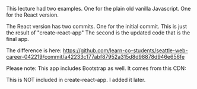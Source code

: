 This lecture had two examples. One for the plain old vanilla Javascript. One  for the React version.

The React version has two commits. One for the initial commit. This is just the result of "create-react-app" The second is the updated code that is the final app.

The difference is here: https://github.com/learn-co-students/seattle-web-career-042219/commit/a42233c177abf87952a315d8d98878d946e656fe

Please note: This app includes Bootstrap as well. It comes from this CDN:     <link
      rel="stylesheet"
      href="https://stackpath.bootstrapcdn.com/bootstrap/4.3.1/css/bootstrap.min.css"
    />

This is NOT included in create-react-app. I added it later.
